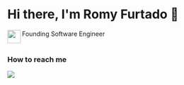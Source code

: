 # Hi there, I'm Romy Furtado 👋

Founding Software Engineer <a href="https://www.sunflower-farmers.com/" target ="_blank"> <img align="left" width="30px" src="https://user-images.githubusercontent.com/25412194/149846248-897c1ac0-03b9-4323-9242-78d8cedfd316.gif" /> </a>
<br/>
<br/>


### How to reach me
<a href="https://www.linkedin.com/in/rofrtd/" target="_blank"><img src="https://img.shields.io/badge/-LinkedIn-%230077B5?style=for-the-badge&logo=linkedin&logoColor=white" target="_blank"></a>
